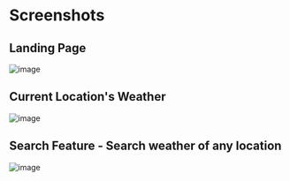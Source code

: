 # Screenshots

## Landing Page
![image](https://github.com/Varchasva45/Sky-View/assets/97362029/56370f8d-4f3f-406f-a580-0001123021e7)

## Current Location's Weather
![image](https://github.com/Varchasva45/Sky-View/assets/97362029/a7217070-9770-4d6e-94ad-126b1fcceab7)

## Search Feature - Search weather of any location
![image](https://github.com/Varchasva45/Sky-View/assets/97362029/58dcae64-9f28-42b5-9b2d-ff755d6b7ff4)



